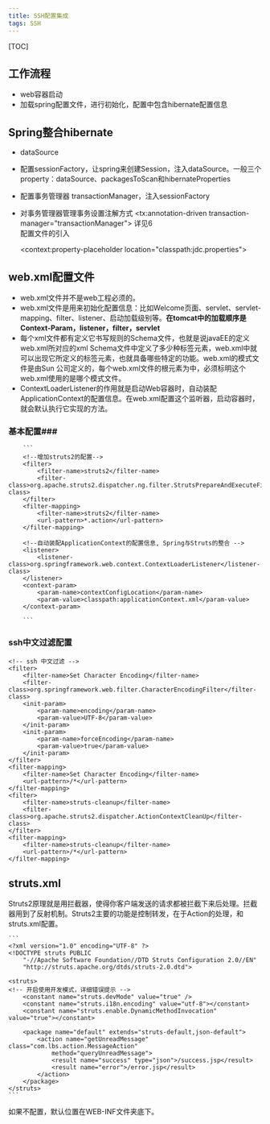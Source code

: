 ```yaml
---
title: SSH配置集成
tags: SSH
---
```


[TOC]

## 工作流程
- web容器启动
- 加载spring配置文件，进行初始化，配置中包含hibernate配置信息

## Spring整合hibernate
- dataSource
- 配置sessionFactory，让spring来创建Session，注入dataSource。一般三个property：dataSource、packagesToScan和hibernateProperties
- 配置事务管理器 transactionManager，注入sessionFactory
- 对事务管理器管理事务设置注解方式  <tx:annotation-driven transaction-manager="transactionManager">
详见6  
配置文件的引入
  
	<context:property-placeholder location="classpath:jdc.properties">

## web.xml配置文件
- web.xml文件并不是web工程必须的。
- web.xml文件是用来初始化配置信息：比如Welcome页面、servlet、servlet-mapping、filter、listener、启动加载级别等。**在tomcat中的加载顺序是Context-Param，listener，filter，servlet**
- 每个xml文件都有定义它书写规则的Schema文件，也就是说javaEE的定义web.xml所对应的xml Schema文件中定义了多少种标签元素，web.xml中就可以出现它所定义的标签元素，也就具备哪些特定的功能。web.xml的模式文件是由Sun 公司定义的，每个web.xml文件的根元素为<web-app>中，必须标明这个web.xml使用的是哪个模式文件。
- ContextLoaderListener的作用就是启动Web容器时，自动装配ApplicationContext的配置信息。在web.xml配置这个监听器，启动容器时，就会默认执行它实现的方法。
### 基本配置###
		```	
		<!--增加struts2的配置-->
		<filter>
			<filter-name>struts2</filter-name>
			<filter-class>org.apache.struts2.dispatcher.ng.filter.StrutsPrepareAndExecuteFilter</filter-class>
		</filter>
		<filter-mapping>
			<filter-name>struts2</filter-name>
			<url-pattern>*.action</url-pattern>
		</filter-mapping>
		
		<!--自动装配ApplicationContext的配置信息, Spring与Struts的整合 -->
		<listener>
			<listener-class>org.springframework.web.context.ContextLoaderListener</listener-class>
		</listener>
		<context-param>
			<param-name>contextConfigLocation</param-name>
			<param-value>classpath:applicationContext.xml</param-value>
		</context-param>
		
		```
### ssh中文过滤配置 ###
	<!-- ssh 中文过滤 -->
	<filter>
		<filter-name>Set Character Encoding</filter-name>
		<filter-class>org.springframework.web.filter.CharacterEncodingFilter</filter-class>
		<init-param>
			<param-name>encoding</param-name>
			<param-value>UTF-8</param-value>
		</init-param>
		<init-param>
			<param-name>forceEncoding</param-name>
			<param-value>true</param-value>
		</init-param>
	</filter>
	<filter-mapping>
		<filter-name>Set Character Encoding</filter-name>
		<url-pattern>/*</url-pattern>
	</filter-mapping>
	<filter>
		<filter-name>struts-cleanup</filter-name>
		<filter-class>org.apache.struts2.dispatcher.ActionContextCleanUp</filter-class>
	</filter>
	<filter-mapping>
		<filter-name>struts-cleanup</filter-name>
		<url-pattern>/*</url-pattern>
	</filter-mapping>

## struts.xml
  Struts2原理就是用拦截器，使得你客户端发送的请求都被拦截下来后处理。拦截器用到了反射机制。Struts2主要的功能是控制转发，在于Action的处理，和struts.xml配置。 

	```
	<?xml version="1.0" encoding="UTF-8" ?>
	<!DOCTYPE struts PUBLIC
	    "-//Apache Software Foundation//DTD Struts Configuration 2.0//EN"
	    "http://struts.apache.org/dtds/struts-2.0.dtd">
	
	<struts>
	<!-- 开启使用开发模式，详细错误提示 -->
		<constant name="struts.devMode" value="true" />
		<constant name="struts.i18n.encoding" value="utf-8"></constant>
		<constant name="struts.enable.DynamicMethodInvocation" value="true"></constant>
	
		<package name="default" extends="struts-default,json-default">
			<action name="getUnreadMessage" class="com.lbs.action.MessageAction"
				method="queryUnreadMessage">
				<result name="success" type="json">/success.jsp</result>
				<result name="error">/error.jsp</result>
			</action>
		</package>
	</struts>
	```

如果不配置，默认位置在WEB-INF文件夹底下。





